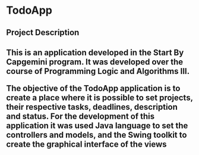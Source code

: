 # TodoApp
<h2> Project Description <h2>

<p> This is an application developed in the Start By Capgemini program. It was developed over the course of Programming Logic and Algorithms III.<p>
<p> The objective of the TodoApp application is to create a place where it is possible to set projects, their respective tasks, deadlines, description and status. 
For the development of this application it was used Java language to set the controllers and models, and the Swing toolkit to create the graphical interface
of the views<p>
